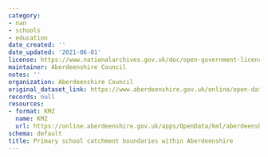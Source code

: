 ```yaml
---
category:
- nan
- schools
- education
date_created: ''
date_updated: '2021-06-01'
license: https://www.nationalarchives.gov.uk/doc/open-government-licence/version/3/
maintainer: Aberdeenshire Council
notes: ''
organization: Aberdeenshire Council
original_dataset_link: https://www.aberdeenshire.gov.uk/online/open-data/
records: null
resources:
- format: KMZ
  name: KMZ
  url: https://online.aberdeenshire.gov.uk/apps/OpenData/kml/aberdeenshire_primary_school_catchments.kmz
schema: default
title: Primary school catchment boundaries within Aberdeenshire
---
```

